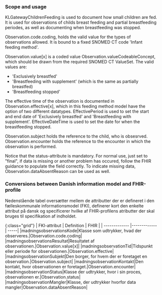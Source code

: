 ### Scope and usage
KLGatewayChildrenFeeding is used to document how small children are fed. It is used for observations of childs breast feeding and partial breastfeeding periodes, as well as documenting when breastfeeding was stopped.

 Observation.code.coding, holds the valid value for the types of observations allowed. It is bound to a fixed SNOMED CT code 'Infant feeding method'.

Observation.value[x] is a coded value Observation.valueCodeableConcept, which should be drawn from the required SNOMED CT ValueSet. The valid values are:
* 'Exclusively breastfed'
* 'Breastfeeding with supplement' (which is the same as partially breastfed)
* 'Breastfeeding stopped'

The effective time of the observation is documented in Observation.effective[x], which in this feeding method model have the option of two different datatypes. EffectivePeriod is used to set the start and end date of 'Exclusively breastfed' and 'Breastfeeding with supplement'. EffectiveDateTime is used to set the date for when the breastfeeding stopped. 

Observation.subject holds the reference to the child, who is obsesrved. Observation.encounter holds the reference to the encounter in which the observation is performed.

Notice that the status-attribute is mandatory. For normal use, just set to "final", if data is missing or another problem has occured, follow the FHIR guidance to populate the field correctly. To indicate missing data, Observation.dataAbsentReason can be used as well. 

### Conversions between Danish information model and FHIR-profile

Nedenstående tabel oversætter mellem de attributter der er defineret i den fælleskommunale informationsmodel (FKI), definerer kort den enkelte attribut på dansk og specificerer hvilke af FHIR-profilens atributter der skal bruges til specifikation af indholdet. 

{:class="grid"}
|   FKI-attribut      | Definition        | FHIR  |
| ------------- |-------------| -----|
|madningsobservationsKode|Klasse som udtrykker, hvad der observeres.|Observation.code.coding|
|madningsobservationsResultat|Resultatet af observationen.|Observation.value[x]|
|madningsobservationTid|Tidspunkt eller periode for observationen.|Observation.effective|
|madningsobservationSubjekt|Den borger, for hvem der er foretaget en observation.|Observation.subject|
|madningsobservationKontakt|Den kontakt, hvor observationen er foretaget.|Observation.encounter|
|madningsobservationStatus|Klasse der udtrykker, hvor i sin proces, observationen er.|Observation.status|
|madningsobservationMangler|Klasse, der udtrykker hvorfor data mangler|Observation.dataAbsentReason|
